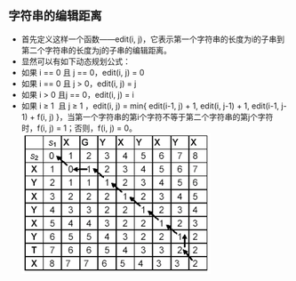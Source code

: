 ﻿## 字符串的编辑距离
* 首先定义这样一个函数——edit(i, j)，它表示第一个字符串的长度为i的子串到第二个字符串的长度为j的子串的编辑距离。
* 显然可以有如下动态规划公式：
* 如果 i == 0 且 j == 0，edit(i, j) = 0
* 如果 i == 0 且 j > 0，edit(i, j) = j
* 如果 i > 0 且j == 0，edit(i, j) = i
* 如果 i ≥ 1  且 j ≥ 1 ，edit(i, j) = min{ edit(i-1, j) + 1, edit(i, j-1) + 1, edit(i-1, j-1) + f(i, j) }，当第一个字符串的第i个字符不等于第二个字符串的第j个字符时，f(i, j) = 1；否则，f(i, j) = 0。
![matrix](EditDistance/编辑距离.png)